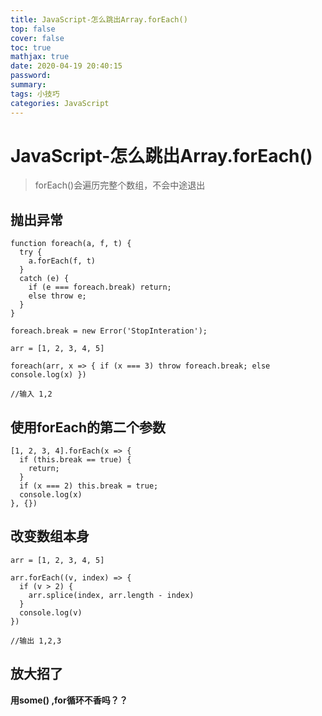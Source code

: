 ```yaml
---
title: JavaScript-怎么跳出Array.forEach()
top: false
cover: false
toc: true
mathjax: true
date: 2020-04-19 20:40:15
password:
summary:
tags: 小技巧
categories: JavaScript
---
```


# JavaScript-怎么跳出Array.forEach()

> forEach()会遍历完整个数组，不会中途退出

## 抛出异常

```
function foreach(a, f, t) {
  try {
    a.forEach(f, t)
  }
  catch (e) {
    if (e === foreach.break) return;
    else throw e;
  }
}

foreach.break = new Error('StopInteration');

arr = [1, 2, 3, 4, 5]

foreach(arr, x => { if (x === 3) throw foreach.break; else console.log(x) })

//输入 1,2
```

##  使用forEach的第二个参数

```
[1, 2, 3, 4].forEach(x => {
  if (this.break == true) {
    return;
  }
  if (x === 2) this.break = true;
  console.log(x)
}, {})
```

## 改变数组本身

```
arr = [1, 2, 3, 4, 5]

arr.forEach((v, index) => {
  if (v > 2) {
    arr.splice(index, arr.length - index)
  }
  console.log(v)
})

//输出 1,2,3
```

## 放大招了

**用some() ,for循环不香吗？？**
